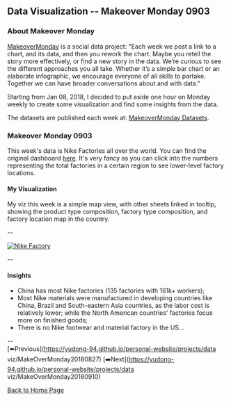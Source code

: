 <head>
  <!-- Global site tag (gtag.js) - Google Analytics -->
<script async src="https://www.googletagmanager.com/gtag/js?id=UA-112502179-1"></script>
<script>
  window.dataLayer = window.dataLayer || [];
  function gtag(){dataLayer.push(arguments);}
  gtag('js', new Date());

  gtag('config', 'UA-112502179-1');
</script>
</head>


## Data Visualization -- Makeover Monday 0903

### About Makeover Monday

[MakeoverMonday](http://www.makeovermonday.co.uk/) is a social data project:
"Each week we post a link to a chart, and its data, and then you rework the chart.
Maybe you retell the story more effectively, or find a new story in the data.
We’re curious to see the different approaches you all take. Whether it’s a simple bar chart or an elaborate infographic, we encourage everyone of all skills to partake.
Together we can have broader conversations about and with data."

Starting from Jan 08, 2018, I decided to put aside one hour on Monday weekly to create some visualization and find some insights from the data.

The datasets are published each week at: [MakeoverMonday Datasets](http://www.makeovermonday.co.uk/data/).

### Makeover Monday 0903

This week's data is Nike Factories all over the world. You can find the original dashboard [here](http://manufacturingmap.nikeinc.com/). It's very fancy as you can click into the numbers representing the total factories in a certain region to see lower-level factory locations.    


#### My Visualization

My viz this week is a simple map view, with other sheets linked in tooltip, showing the product type composition, factory type composition, and factory location map in the country.  

--  
<div class='tableauPlaceholder' id='viz1536201108576' style='position: relative'>
<noscript><a href='#'>
  <img alt='Nike Factory ' src='https:&#47;&#47;public.tableau.com&#47;static&#47;images&#47;Ma&#47;MakeOverMonday0903&#47;NikeFactory&#47;1_rss.png' style='border: none' />
</a></noscript>
<object class='tableauViz'  style='display:none;'>
  <param name='host_url' value='https%3A%2F%2Fpublic.tableau.com%2F' />
  <param name='embed_code_version' value='3' />
  <param name='path' value='views&#47;MakeOverMonday0903&#47;NikeFactory?:embed=y&amp;:display_count=y&amp;publish=yes' />
  <param name='toolbar' value='yes' />
  <param name='static_image' value='https:&#47;&#47;public.tableau.com&#47;static&#47;images&#47;Ma&#47;MakeOverMonday0903&#47;NikeFactory&#47;1.png' />
  <param name='animate_transition' value='yes' />
  <param name='display_static_image' value='yes' />
  <param name='display_spinner' value='yes' />
  <param name='display_overlay' value='yes' />
  <param name='display_count' value='yes' />
  <param name='filter' value='publish=yes' />
</object></div>                
<script type='text/javascript'>    
  var divElement = document.getElementById('viz1536201108576');         
  var vizElement = divElement.getElementsByTagName('object')[0];         
  vizElement.style.width='800px';vizElement.style.height='827px';             
  var scriptElement = document.createElement('script');                 
  scriptElement.src = 'https://public.tableau.com/javascripts/api/viz_v1.js';       
  vizElement.parentNode.insertBefore(scriptElement, vizElement);                
</script>  


--  

#### Insights
* China has most Nike factories (135 factories with 161k+ workers);  
* Most Nike materials were manufactured in developing countries like China, Brazil and South-eastern Asia countries, as the labor cost is relatively lower; while the North American countries' factories focus more on finished goods;  
* There is no Nike footwear and material factory in the US...  

--  
[⬅️Previous](https://yudong-94.github.io/personal-website/projects/data viz/MakeOverMonday20180827) [➡️Next](https://yudong-94.github.io/personal-website/projects/data viz/MakeOverMonday20180910)  

[Back to Home Page](https://yudong-94.github.io/personal-website/)
